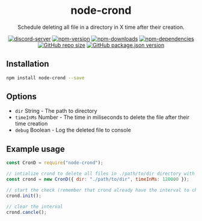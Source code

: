 <h1 align="center">node-crond</h1>  
<p align="center">Schedule deleting all file in a directory in X time after their creation.</p>
<p align="center">
  <a href="https://discord.gg/ZEFrfj5"><img src="https://discordapp.com/api/guilds/582372920047829014/embed.png" alt="discord-server" /></a>
  <a href="https://www.npmjs.com/package/node-crond"><img src="https://img.shields.io/npm/v/node-crond.svg" alt="npm-version" /></a>
  <a href="https://www.npmjs.com/package/node-crond"><img src="https://img.shields.io/npm/dt/node-crond.svg" alt="npm-downloads" /></a>
  <a href="https://david-dm.org/SharifPoetra/node-crond"><img src="https://img.shields.io/david/SharifPoetra/node-crond.svg" alt="npm-dependencies" /></a>
  <a href="#"><img src="https://img.shields.io/github/repo-size/SharifPoetra/node-crond.svg" alt="GitHub repo size" ></a>
  <a href='https://github.com/SharifPoetra/node-crond/blob/master/package.json'><img alt="GitHub package.json version" src="https://img.shields.io/github/package-json/v/SharifPoetra/node-crond.svg"></a>
</p>  

## Installation
```bash
npm install node-crond --save
```

## Options

- `dir` String - The path to directory
- `timeInMs` Number - The time in miliseconds to delete the file after their time creation
- `debug` Boolean - Log the deleted file to console

## Example usage

```javascript
const CronD = require("node-crond");

// intialize crond to delete all files in ./path/to/dir directory with 120000ms (2 minutes) after the file creation time
const crond = new CronD({ dir: "./path/to/dir", timeInMs: 120000 });

// start the check (remember that crond already have the interval to check set to 5 seconds so you do not need to do the interval again yourself)
crond.init();

// clear the interval
crond.cancle();
```